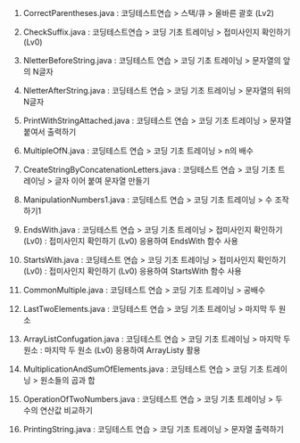 1. CorrectParentheses.java
   : 코딩테스트연습 > 스택/큐 > 올바른 괄호 (Lv2)

2. CheckSuffix.java
   : 코딩테스트연습 > 코딩 기초 트레이닝 > 접미사인지 확인하기 (Lv0)

3. NletterBeforeString.java
   : 코딩테스트 연습 > 코딩 기초 트레이닝 > 문자열의 앞의 N글자

4. NletterAfterString.java
   : 코딩테스트 연습 > 코딩 기초 트레이닝 > 문자열의 뒤의 N글자

5. PrintWithStringAttached.java
   : 코딩테스트 연습 > 코딩 기초 트레이닝 > 문자열 붙여서 출력하기

6. MultipleOfN.java
   : 코딩테스트 연습 > 코딩 기초 트레이닝 > n의 배수

7. CreateStringByConcatenationLetters.java
   : 코딩테스트 연습 > 코딩 기초 트레이닝 > 글자 이어 붙여 문자열 만들기

8. ManipulationNumbers1.java
   : 코딩테스트 연습 > 코딩 기초 트레이닝 > 수 조작하기1

9. EndsWith.java
   : 코딩테스트 연습 > 코딩 기초 트레이닝 > 접미사인지 확인하기 (Lv0)
   : 접미사인지 확인하기 (Lv0) 응용하여 EndsWith 함수 사용
   
10. StartsWith.java
   : 코딩테스트 연습 > 코딩 기초 트레이닝 > 접미사인지 확인하기 (Lv0)
   : 접미사인지 확인하기 (Lv0) 응용하여 StartsWith 함수 사용

11. CommonMultiple.java
   : 코딩테스트 연습 > 코딩 기초 트레이닝 > 공배수

12. LastTwoElements.java
   : 코딩테스트 연습 > 코딩 기초 트레이닝 > 마지막 두 원소

13. ArrayListConfugation.java
   : 코딩테스트 연습 > 코딩 기초 트레이닝 > 마지막 두 원소
   : 마지막 두 원소 (Lv0) 응용하여 ArrayListy 활용

14. MultiplicationAndSumOfElements.java
   : 코딩테스트 연습 > 코딩 기초 트레이닝 > 원소들의 곱과 합

15. OperationOfTwoNumbers.java
   : 코딩테스트 연습 > 코딩 기초 트레이닝 > 두 수의 연산값 비교하기

16. PrintingString.java
   : 코딩테스트 연습 > 코딩 기초 트레이닝 > 문자열 출력하기